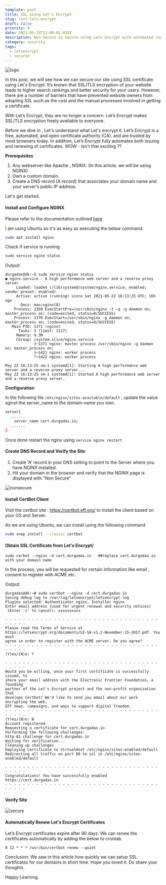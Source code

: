 ```yaml
---
template: post
title: SSL using Let's Encrypt
slug: /ssl-lets-encrypt
draft: false
priority: 0
date: 2021-05-23T12:00:02.039Z
description: Non-Secure to Secure using Lets Encrypt with automated renewal
category: security
tags:
  - letsencrypt
  - secured
---
```


![logo](https://www.linuxmaker.com/fileadmin/user_upload/Images/letsencrypt.png)

In this post, we will see how we can secure our site using SSL certificate using Let's Encrypt. It’s known that SSL/TLS encryption of your website leads to higher search rankings and better security for your users. However, there are a number of barriers that have prevented website owners from adopting SSL such as the cost and the manual processes involved in getting a certificate.

With Let’s Encrypt, they are no longer a concern. Let’s Encrypt makes SSL/TLS encryption freely available to everyone.

Before we dive in , Let's understand what Let's encrypt it. Let’s Encrypt is a free, automated, and open certificate authority (CA). and are trusted by most browsers today. In addition, Let’s Encrypt fully automates both issuing and renewing of certificates. WOW - Isn't that exciting ??

**Prerequisites**

1. Any webserver like Apache , NGINX. (In this article, we will be using NGINX)
2. Own a custom domain.
3. Create a DNS record (A record) that associates your domain name and your server’s public IP address.

Let's get started.

#### Install and Configure NGINX

Please refer to the documentation outlined <a href="http://nginx.org/en/linux_packages.html">here</a>

I am using Ubuntu so it's as easy as executing the below command:

```bash
sudo apt install nginx
```

Check if service is running

```bash
sudo service nginx status
```

Output:

```
durgadas@dk:~$ sudo service nginx status
● nginx.service - A high performance web server and a reverse proxy server
     Loaded: loaded (/lib/systemd/system/nginx.service; enabled; vendor preset: enabled)
     Active: active (running) since Sat 2021-05-22 16:13:25 UTC; 16h ago
       Docs: man:nginx(8)
    Process: 1359 ExecStartPre=/usr/sbin/nginx -t -q -g daemon on; master_process on; (code=exited, status=0/SUCCESS)
    Process: 1370 ExecStart=/usr/sbin/nginx -g daemon on; master_process on; (code=exited, status=0/SUCCESS)
   Main PID: 1371 (nginx)
      Tasks: 3 (limit: 1117)
     Memory: 4.3M
     CGroup: /system.slice/nginx.service
             ├─1371 nginx: master process /usr/sbin/nginx -g daemon on; master_process on;
             ├─1421 nginx: worker process
             └─1422 nginx: worker process

May 22 16:13:25 vm-1 systemd[1]: Starting A high performance web server and a reverse proxy server...
May 22 16:13:25 vm-1 systemd[1]: Started A high performance web server and a reverse proxy server.
```

**Configuration**

In the following file `/etc/nginx/sites-available/default` , update the value aginst the server_name to the domain-name you own.

```bash
server{
  .......
    server_name cert.durgadas.in;
  .......
}
```

Once done restart the nginx using `service nginx restart`

#### Create DNS Record and Verify the Site

1. Create 'A' record in your DNS setting to point to the Server where you have NGINX installed.
2. Hit your domain in the browser and verify that the NGINX page is displayed with "Non Secure"

![nonsecure](/media/ssl-letsencrypt/non-secure.png)

#### Install CertBot Client

Visit the certbot site : https://certbot.eff.org/ to install the client based on your OS and Server.

As we are using Ubuntu, we can install using the following command

```bash
sudo snap install --classic certbot
```

#### Obtain SSL Certificate from Let's Encrypt/

```
sudo cerbot --nginx -d cert.durgadas.in   ##replace cert.durgadas.in with your domain name
```

In the process, you will be requested for certain information like email , consent to register with ACME etc.

Output:

```
durgadas@dk:~# sudo certbot --nginx -d cert.durgadas.in
Saving debug log to /var/log/letsencrypt/letsencrypt.log
Plugins selected: Authenticator nginx, Installer nginx
Enter email address (used for urgent renewal and security notices)
 (Enter 'c' to cancel): xxxxxxxxxx

- - - - - - - - - - - - - - - - - - - - - - - - - - - - - - - - - - - - - - - -
Please read the Terms of Service at
https://letsencrypt.org/documents/LE-SA-v1.2-November-15-2017.pdf. You must
agree in order to register with the ACME server. Do you agree?
- - - - - - - - - - - - - - - - - - - - - - - - - - - - - - - - - - - - - - - -
(Y)es/(N)o: Y

- - - - - - - - - - - - - - - - - - - - - - - - - - - - - - - - - - - - - - - -
Would you be willing, once your first certificate is successfully issued, to
share your email address with the Electronic Frontier Foundation, a founding
partner of the Let's Encrypt project and the non-profit organization that
develops Certbot? We'd like to send you email about our work encrypting the web,
EFF news, campaigns, and ways to support digital freedom.
- - - - - - - - - - - - - - - - - - - - - - - - - - - - - - - - - - - - - - - -
(Y)es/(N)o: N
Account registered.
Requesting a certificate for cert.durgadas.in
Performing the following challenges:
http-01 challenge for cert.durgadas.in
Waiting for verification...
Cleaning up challenges
Deploying Certificate to VirtualHost /etc/nginx/sites-enabled/default
Redirecting all traffic on port 80 to ssl in /etc/nginx/sites-enabled/default

- - - - - - - - - - - - - - - - - - - - - - - - - - - - - - - - - - - - - - - -
Congratulations! You have successfully enabled https://cert.durgadas.in
- - - - - - - - - - - - - - - - - - - - - - - - - - - - - - - - - - - - - - - -
```

#### Verify Site

![secure](/media/ssl-letsencrypt/secure.png)

#### Automatically Renew Let's Encrypt Certificates

Let’s Encrypt certificates expire after 90 days. We can renew the certificates automatically by adding the below to crontab.

`0 12 * * * /usr/bin/certbot renew --quiet`

Conclusion:
We saw in this article how quickly we can setup SSL certificates for our domains in short time. Hope you loved it. Do share your thoughts.

Happy Learning.
